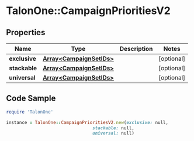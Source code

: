 # TalonOne::CampaignPrioritiesV2

## Properties

Name | Type | Description | Notes
------------ | ------------- | ------------- | -------------
**exclusive** | [**Array&lt;CampaignSetIDs&gt;**](CampaignSetIDs.md) |  | [optional] 
**stackable** | [**Array&lt;CampaignSetIDs&gt;**](CampaignSetIDs.md) |  | [optional] 
**universal** | [**Array&lt;CampaignSetIDs&gt;**](CampaignSetIDs.md) |  | [optional] 

## Code Sample

```ruby
require 'TalonOne'

instance = TalonOne::CampaignPrioritiesV2.new(exclusive: null,
                                 stackable: null,
                                 universal: null)
```


